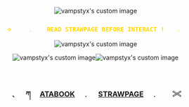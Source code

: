 <!-- level 1: simple bio and stats -->
<p align="center">
  <img src="https://64.media.tumblr.com/9c95773f1099daf44c5c75e64cdb4490/c8ff52dcecff15cb-31/s1280x1920/f761327b5a4cd5258cf0d3ebe01564f828770f33.pnj" alt="vampstyx's custom image"/>
</p>

<h3 align="center"><code style="color : gold">⟡ 　　﹒  　READ STRAWPAGE BEFORE INTERACT !　　◞ </code></h3>

<p align="center">
  <img src="https://64.media.tumblr.com/f8a08a97370fb86f827e751469fdd9b6/4b377442bc93ee8d-80/s2048x3072/3a82efd92dd47f4b3ffd37a7a4873d2ed1f8dc31.pnj" alt="vampstyx's custom image"/>
</p>
<p align="center">
  <img src="https://64.media.tumblr.com/adec81fd2dbd54f9e86fa574ebab52ea/2560c9d1d2d874bf-79/s500x750/ccad2f5715087c18b1ee5d3cc760eac91e865950.gifv" alt="vampstyx's custom image"/><img src="https://64.media.tumblr.com/adec81fd2dbd54f9e86fa574ebab52ea/2560c9d1d2d874bf-79/s500x750/ccad2f5715087c18b1ee5d3cc760eac91e865950.gifv" alt="vampstyx's custom image"/>
</p>

　<h3 align="center">﹑　 ཀ 　[ATABOOK](https://vampstyx.atabook.org/)　﹒ 　[STRAWPAGE](https://gunss.straw.page)　﹒　　𓏵</h3>
